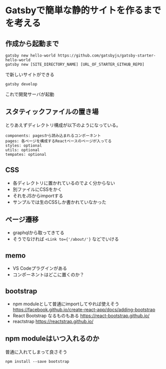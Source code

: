 # Gatsbyで簡単な静的サイトを作るまでを考える

## 作成から起動まで

```
gatsby new hello-world https://github.com/gatsbyjs/gatsby-starter-hello-world
gatsby new [SITE_DIRECTORY_NAME] [URL_OF_STARTER_GITHUB_REPO]
```

で新しいサイトができる

```
gatsby develop
```

これで開発サーバが起動

## スタティックファイルの置き場

とりあえずディレクトリ構成が以下のようになっている。

```
components: pagesから読み込まれるコンポーネント
pages: 各ページを構成するReactベースのページが入ってる
styles: optional
utils: optional
tempates: optional
```

## CSS
 - 各ディレクトリに置かれているのでよく分からない
 - 別ファイルにCSSをかく
 - それをJSからimportする
 - サンプルでは生のCSSしか書かれていなかった

## ページ遷移
 - graphqlから取ってきてる
 - そうでなければ `<Link to={'/about/'}` などでいける

## memo
 - VS Codeプラグインがある
 - コンポーネントはどこに置くのか？

## bootstrap
 - npm moduleとして普通にimportしてやれば使えそう https://facebook.github.io/create-react-app/docs/adding-bootstrap
 - React Bootstrap なるものもある https://react-bootstrap.github.io/
 - reactstrap https://reactstrap.github.io/

## npm moduleはいつ入れるのか

普通に入れてしまって良さそう

```
npm install --save bootstrap
```
